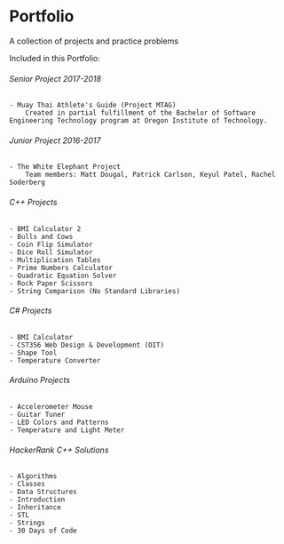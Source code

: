 # Portfolio  
A collection of projects and practice problems  
  
Included in this Portfolio:  
###### Senior Project 2017-2018  
	- Muay Thai Athlete's Guide (Project MTAG)  
		Created in partial fulfillment of the Bachelor of Software Engineering Technology program at Oregon Institute of Technology.  

###### Junior Project 2016-2017  
	- The White Elephant Project  
		Team members: Matt Dougal, Patrick Carlson, Keyul Patel, Rachel Soderberg  
		
###### C++ Projects  
	- BMI Calculator 2
	- Bulls and Cows  
	- Coin Flip Simulator  
	- Dice Roll Simulator 
	- Multiplication Tables
	- Prime Numbers Calculator  
	- Quadratic Equation Solver  
	- Rock Paper Scissors   
	- String Comparison (No Standard Libraries)
	  
###### C# Projects  
	- BMI Calculator  
	- CST356 Web Design & Development (OIT)  
	- Shape Tool
	- Temperature Converter  
	
###### Arduino Projects  
	- Accelerometer Mouse  
	- Guitar Tuner  
	- LED Colors and Patterns  
	- Temperature and Light Meter  
	
###### HackerRank C++ Solutions  
	- Algorithms  
	- Classes  
	- Data Structures  
	- Introduction  
	- Inheritance  
	- STL  
	- Strings  
	- 30 Days of Code  